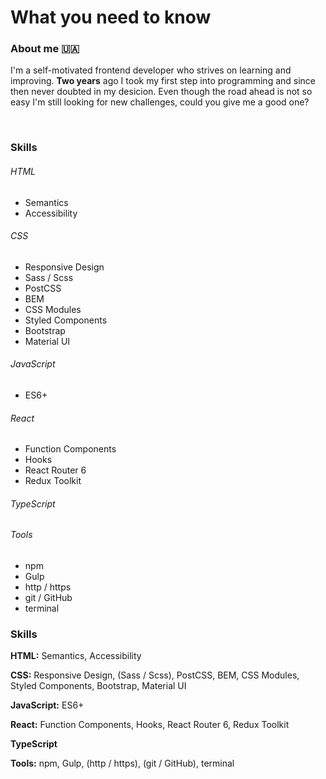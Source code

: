 # What you need to know

### About me 🇺🇦
I'm a self-motivated frontend developer who strives on learning and improving. **Two years** ago I took my first step into programming and since then never doubted in my desicion. Even though the road ahead is not so easy I'm still looking for new challenges, could you give me a good one?

<br/>

### Skills
###### HTML
  * Semantics
  * Accessibility
  
###### CSS
  * Responsive Design
  * Sass / Scss
  * PostCSS
  * BEM
  * CSS Modules
  * Styled Components
  * Bootstrap
  * Material UI
  
###### JavaScript
  * ES6+
  
###### React
  * Function Components
  * Hooks
  * React Router 6
  * Redux Toolkit
  
###### TypeScript

###### Tools
  * npm
  * Gulp
  * http / https
  * git / GitHub
  * terminal

### Skills
**HTML:** Semantics, Accessibility
  
**CSS:** Responsive Design, (Sass / Scss), PostCSS, BEM, CSS Modules, Styled Components, Bootstrap, Material UI
  
**JavaScript:** ES6+
  
**React:** Function Components, Hooks, React Router 6, Redux Toolkit
  
**TypeScript**

**Tools:** npm, Gulp, (http / https), (git / GitHub), terminal
